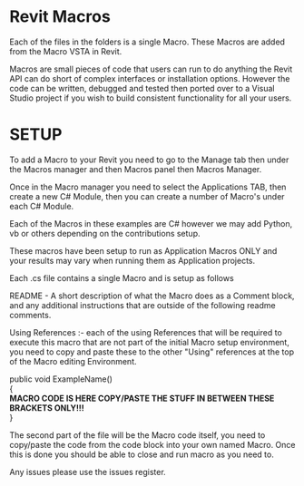 Revit Macros
========

Each of the files in the folders is a single Macro. These Macros are added from the Macro VSTA in Revit.

Macros are small pieces of code that users can run to do anything the Revit API can do short of complex interfaces or installation options. However the code can be written, debugged and tested then ported over to a Visual Studio project if you wish to build consistent functionality for all your users.

SETUP
========

To add a Macro to your Revit you need to go to the Manage tab then under the Macros manager and then Macros panel then Macros Manager.

Once in the Macro manager you need to select the Applications TAB, then create a new C# Module, then you can create a number of Macro's under each C# Module.

Each of the Macros in these examples are C# however we may add Python, vb or others depending on the contributions setup.

These macros have been setup to run as Application Macros ONLY and your results may vary when running them as Application projects.

Each .cs file contains a single Macro and is setup as follows

README - A short description of what the Macro does as a Comment block, and any additional instructions that are outside of the following readme comments.

Using References :- each of the using References that will be required to execute this macro that are not part of the initial Macro setup environment, you need to copy and paste these to the other "Using" references at the top of the Macro editing Environment.

public void ExampleName() <br>
{ <br>
 <b>MACRO CODE IS HERE COPY/PASTE THE STUFF IN BETWEEN THESE BRACKETS ONLY!!!</b> <br>
} <br>


The second part of the file will be the Macro code itself, you need to copy/paste the code from the code block into your own named Macro. Once this is done you should be able to close and run macro as you need to.

Any issues please use the issues register.
